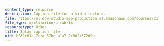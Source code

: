 ```yaml
---
content_type: resource
description: Caption file for a video lecture.
file: https://ol-ocw-studio-app-production.s3.amazonaws.com/courses/21l-011-the-film-experience-fall-2013/b089c61a7c2a57bea1a72c9d2c672d9e_oocw6x_kCQs.vtt
file_type: application/x-subrip
resourcetype: Other
title: 3play caption file
uid: b089c61a-7c2a-57be-a1a7-2c9d2c672d9e
---
```


